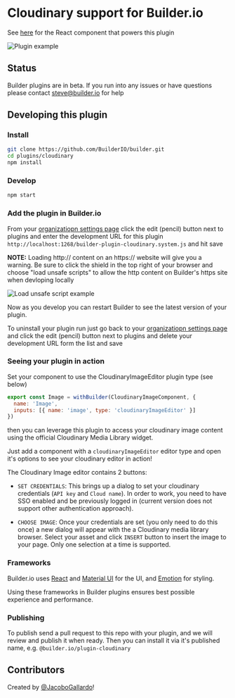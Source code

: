 # Cloudinary support for Builder.io

See [here](src/CloudinaryImageEditor.tsx) for the React component that powers this plugin

<img src="https://imgur.com/vpNzMud.gif" alt="Plugin example">

## Status

Builder plugins are in beta. If you run into any issues or have questions please
contact steve@builder.io for help

## Developing this plugin

### Install

```bash
git clone https://github.com/BuilderIO/builder.git
cd plugins/cloudinary
npm install
```

### Develop

```bash
npm start
```

### Add the plugin in Builder.io

From your [organizatiopn settings page](https://builder.io/account/organization) click the edit (pencil) button next to plugins and enter the development URL for this plugin `http://localhost:1268/builder-plugin-cloudinary.system.js` and hit save

**NOTE:** Loading http:// content on an https:// website will give you a warning. Be sure to click the shield in the top right of your browser and choose "load unsafe scripts" to allow the http content on Builder's https site when devloping locally

<img alt="Load unsafe script example" src="https://i.stack.imgur.com/uSaLL.png">

Now as you develop you can restart Builder to see the latest version of your plugin.

To uninstall your plugin run just go back to your [organizatiopn settings page](https://builder.io/account/organization) and click the edit (pencil) button next to plugins and
delete your development URL form the list and save

### Seeing your plugin in action

Set your component to use the CloudinaryImageEditor plugin type (see below)

```javascript
export const Image = withBuilder(CloudinaryImageComponent, {
  name: 'Image',
  inputs: [{ name: 'image', type: 'cloudinaryImageEditor' }]
})
```

then you can leverage this plugin to access your cloudinary image content using the official Cloudinary Media Library widget.

Just add a component with a `cloudinaryImageEditor` editor type and open it's options to see your cloudinary editor in action!

The Cloudinary Image editor contains 2 buttons:

- `SET CREDENTIALS`: This brings up a dialog to set your cloudinary credentials (`API key` and `Cloud name`). In order to work, you need to have SSO enabled and be previously logged in (current version does not support other authentication approach).

- `CHOOSE IMAGE`: Once your credentials are set (you only need to do this once) a new dialog will appear with the a Cloudinary media library browser. Select your asset and click `INSERT` button to insert the image to your page. Only one selection at a time is supported.

### Frameworks

Builder.io uses [React](https://github.com/facebook/react) and [Material UI](https://github.com/mui-org/material-ui) for the UI, and [Emotion](https://github.com/emotion-js/emotion) for styling.

Using these frameworks in Builder plugins ensures best possible experience and performance.

### Publishing

To publish send a pull request to this repo with your plugin, and we will review and publish it when ready. Then you can install it via it's published name, e.g. `@builder.io/plugin-cloudinary`

## Contributors

Created by [@JacoboGallardo](https://github.com/jacobogallardo)!
